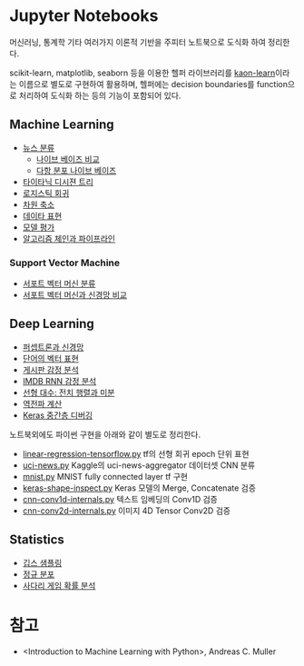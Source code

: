 # Jupyter Notebooks
머신러닝, 통계학 기타 여러가지 이론적 기반을 주피터 노트북으로 도식화 하여 정리한다.

scikit-learn, matplotlib, seaborn 등을 이용한 헬퍼 라이브러리를 [kaon-learn](https://github.com/likejazz/kaon-learn)이라는 이름으로 별도로 구현하여 활용하며, 헬퍼에는 decision boundaries를 function으로 처리하여 도식화 하는 등의 기능이 포함되어 있다.

## Machine Learning
- [뉴스 분류](https://nbviewer.jupyter.org/github/likejazz/jupyter-notebooks/blob/master/news-classification.ipynb)
    - [나이브 베이즈 비교](https://nbviewer.jupyter.org/github/likejazz/jupyter-notebooks/blob/master/news-classification-nb.ipynb)
    - [다항 분포 나이브 베이즈](https://nbviewer.jupyter.org/github/likejazz/jupyter-notebooks/blob/master/multinomial-naive-bayes.ipynb)
- [타이타닉 디시젼 트리](https://nbviewer.jupyter.org/github/likejazz/jupyter-notebooks/blob/master/titanic.ipynb)
- [로지스틱 회귀](https://nbviewer.jupyter.org/github/likejazz/jupyter-notebooks/blob/master/logistic-regression.ipynb)
- [차원 축소](https://nbviewer.jupyter.org/github/likejazz/jupyter-notebooks/blob/master/dimensionality-reduction.ipynb)
- [데이타 표현](https://nbviewer.jupyter.org/github/likejazz/jupyter-notebooks/blob/master/representing-data.ipynb)
- [모델 평가](https://nbviewer.jupyter.org/github/likejazz/jupyter-notebooks/blob/master/model-evaluation.ipynb)
- [알고리즘 체인과 파이프라인](https://nbviewer.jupyter.org/github/likejazz/jupyter-notebooks/blob/master/algorithm-chains-and-pipelines.ipynb)

### Support Vector Machine
- [서포트 벡터 머신 분류](https://nbviewer.jupyter.org/github/likejazz/jupyter-notebooks/blob/master/iris-svm.ipynb)
- [서포트 벡터 머신과 신경망 비교](https://nbviewer.jupyter.org/github/likejazz/jupyter-notebooks/blob/master/support-vector-machine-explained.ipynb)

## Deep Learning
- [퍼셉트론과 신경망](https://nbviewer.jupyter.org/github/likejazz/jupyter-notebooks/blob/master/perceptron.ipynb)
- [단어의 벡터 표현](https://nbviewer.jupyter.org/github/likejazz/jupyter-notebooks/blob/master/vector-representation-of-words.ipynb)
- [게시판 감정 분석](https://nbviewer.jupyter.org/github/likejazz/jupyter-notebooks/blob/master/sentimental-analysis-word2vec-keras.ipynb)
- [IMDB RNN 감정 분석](https://nbviewer.jupyter.org/github/likejazz/jupyter-notebooks/blob/master/imdb-sentimental-analysis-rnn.ipynb)
- [선형 대수: 전치 행렬과 미분](https://nbviewer.jupyter.org/github/likejazz/jupyter-notebooks/blob/master/linear-algebra-transpose-differential.ipynb)
- [역전파 계산](https://nbviewer.jupyter.org/github/likejazz/jupyter-notebooks/blob/master/backpropagation.ipynb)
- [Keras 중간층 디버깅](https://nbviewer.jupyter.org/github/likejazz/jupyter-notebooks/blob/master/keras-intermediate-debugging.ipynb)

노트북외에도 파이썬 구현을 아래와 같이 별도로 정리한다.
- [linear-regression-tensorflow.py](deep-learning/linear-regression-tensorflow.py)
tf의 선형 회귀 epoch 단위 표현
- [uci-news.py](deep-learning/uci-news.py)
Kaggle의 uci-news-aggregator 데이터셋 CNN 분류
- [mnist.py](deep-learning/mnist.py)
MNIST fully connected layer tf 구현
- [keras-shape-inspect.py](deep-learning/keras-shape-inspect.py)
Keras 모델의 Merge, Concatenate 검증
- [cnn-conv1d-internals.py](deep-learning/cnn-conv1d-internals.py)
텍스트 임베딩의 Conv1D 검증
- [cnn-conv2d-internals.py](deep-learning/cnn-conv2d-internals.py)
이미지 4D Tensor Conv2D 검증

## Statistics
- [깁스 샘플링](https://nbviewer.jupyter.org/github/likejazz/jupyter-notebooks/blob/master/gibbs-sampling.ipynb)
- [정규 분포](https://nbviewer.jupyter.org/github/likejazz/jupyter-notebooks/blob/master/gaussian-distribution.ipynb)
- [사다리 게임 확률 분석](https://nbviewer.jupyter.org/github/likejazz/jupyter-notebooks/blob/master/ghost-leg-probabilities.ipynb)

# 참고
- &lt;Introduction to Machine Learning with Python&gt;, Andreas C. Muller
